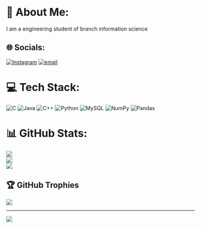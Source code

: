 # 💫 About Me:
I am a engineering student of branch information science 


## 🌐 Socials:
[![Instagram](https://img.shields.io/badge/Instagram-%23E4405F.svg?logo=Instagram&logoColor=white)](https://instagram.com/the.epic.kidd) [![email](https://img.shields.io/badge/Email-D14836?logo=gmail&logoColor=white)](mailto:gowdakrdeepak@gmail.com) 

# 💻 Tech Stack:
![C](https://img.shields.io/badge/c-%2300599C.svg?style=flat&logo=c&logoColor=white) ![Java](https://img.shields.io/badge/java-%23ED8B00.svg?style=flat&logo=openjdk&logoColor=white) ![C++](https://img.shields.io/badge/c++-%2300599C.svg?style=flat&logo=c%2B%2B&logoColor=white) ![Python](https://img.shields.io/badge/python-3670A0?style=flat&logo=python&logoColor=ffdd54) ![MySQL](https://img.shields.io/badge/mysql-4479A1.svg?style=flat&logo=mysql&logoColor=white) ![NumPy](https://img.shields.io/badge/numpy-%23013243.svg?style=flat&logo=numpy&logoColor=white) ![Pandas](https://img.shields.io/badge/pandas-%23150458.svg?style=flat&logo=pandas&logoColor=white)
# 📊 GitHub Stats:
![](https://github-readme-stats.vercel.app/api?username=deepak85-tech&theme=shadow_green&hide_border=false&include_all_commits=false&count_private=false)<br/>
![](https://nirzak-streak-stats.vercel.app/?user=deepak85-tech&theme=shadow_green&hide_border=false)<br/>
![](https://github-readme-stats.vercel.app/api/top-langs/?username=deepak85-tech&theme=shadow_green&hide_border=false&include_all_commits=false&count_private=false&layout=compact)

## 🏆 GitHub Trophies
![](https://github-profile-trophy.vercel.app/?username=deepak85-tech&theme=radical&no-frame=false&no-bg=true&margin-w=4)

---
[![](https://visitcount.itsvg.in/api?id=deepak85-tech&icon=0&color=0)](https://visitcount.itsvg.in)

<!-- Proudly created with GPRM ( https://gprm.itsvg.in ) -->
